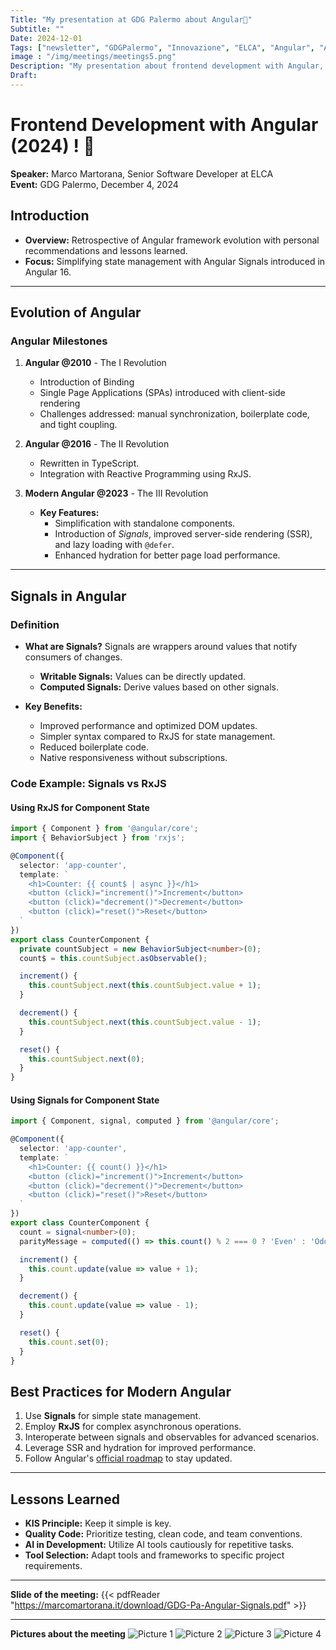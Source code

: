 ```yaml
---
Title: "My presentation at GDG Palermo about Angular🚀"
Subtitle: ""
Date: 2024-12-01
Tags: ["newsletter", "GDGPalermo", "Innovazione", "ELCA", "Angular", "AI", "Kubernetes", "Sviluppo", "Palermo"]
image : "/img/meetings/meetings5.png"
Description: "My presentation about frontend development with Angular, highlighting the powerful new Signals API. Asort of Back to the Future trip talking about the evolution of this framework during the event organized by GDG in Palermo on December 4th 2024."
Draft: 
---
```


# Frontend Development with Angular (2024) ! 🚀
**Speaker:** Marco Martorana, Senior Software Developer at ELCA  
**Event:** GDG Palermo, December 4, 2024  

## Introduction

- **Overview:** Retrospective of Angular framework evolution with personal recommendations and lessons learned.  
- **Focus:** Simplifying state management with Angular Signals introduced in Angular 16.  

---

## **Evolution of Angular**

### Angular Milestones

1. **Angular @2010** - The I Revolution
    - Introduction of Binding
    - Single Page Applications (SPAs) introduced with client-side rendering
    - Challenges addressed: manual synchronization, boilerplate code, and tight coupling.

2. **Angular @2016** - The II Revolution
    - Rewritten in TypeScript.
    - Integration with Reactive Programming using RxJS.

3. **Modern Angular @2023** - The III Revolution
   - **Key Features:** 
     - Simplification with standalone components.
     - Introduction of *Signals*, improved server-side rendering (SSR), and lazy loading with `@defer`.
     - Enhanced hydration for better page load performance.

---

## **Signals in Angular**

### Definition

- **What are Signals?**
  Signals are wrappers around values that notify consumers of changes.  
  - **Writable Signals:** Values can be directly updated.
  - **Computed Signals:** Derive values based on other signals.

- **Key Benefits:**
  - Improved performance and optimized DOM updates.
  - Simpler syntax compared to RxJS for state management.
  - Reduced boilerplate code.
  - Native responsiveness without subscriptions.

### Code Example: Signals vs RxJS

#### Using RxJS for Component State

```typescript
import { Component } from '@angular/core';
import { BehaviorSubject } from 'rxjs';

@Component({
  selector: 'app-counter',
  template: `
    <h1>Counter: {{ count$ | async }}</h1>
    <button (click)="increment()">Increment</button>
    <button (click)="decrement()">Decrement</button>
    <button (click)="reset()">Reset</button>
  `
})
export class CounterComponent {
  private countSubject = new BehaviorSubject<number>(0);
  count$ = this.countSubject.asObservable();

  increment() {
    this.countSubject.next(this.countSubject.value + 1);
  }

  decrement() {
    this.countSubject.next(this.countSubject.value - 1);
  }

  reset() {
    this.countSubject.next(0);
  }
}
```

#### Using Signals for Component State

```typescript
import { Component, signal, computed } from '@angular/core';

@Component({
  selector: 'app-counter',
  template: `
    <h1>Counter: {{ count() }}</h1>
    <button (click)="increment()">Increment</button>
    <button (click)="decrement()">Decrement</button>
    <button (click)="reset()">Reset</button>
  `
})
export class CounterComponent {
  count = signal<number>(0);
  parityMessage = computed(() => this.count() % 2 === 0 ? 'Even' : 'Odd');

  increment() {
    this.count.update(value => value + 1);
  }

  decrement() {
    this.count.update(value => value - 1);
  }

  reset() {
    this.count.set(0);
  }
}
```


## **Best Practices for Modern Angular**

1. Use **Signals** for simple state management.
2. Employ **RxJS** for complex asynchronous operations.
3. Interoperate between signals and observables for advanced scenarios.
4. Leverage SSR and hydration for improved performance.
5. Follow Angular's [official roadmap](https://angular.dev/roadmap) to stay updated.

---

## **Lessons Learned**

- **KIS Principle:** Keep it simple is key.  
- **Quality Code:** Prioritize testing, clean code, and team conventions.  
- **AI in Development:** Utilize AI tools cautiously for repetitive tasks.  
- **Tool Selection:** Adapt tools and frameworks to specific project requirements.

---
**Slide of the meeting:**
{{< pdfReader "https://marcomartorana.it/download/GDG-Pa-Angular-Signals.pdf" >}}

---
**Pictures about the meeting**
![Picture 1](/img/meetings/gdg-palermo/photo_1.jpg "Picture 1")
![Picture 2](/img/meetings/gdg-palermo/photo_2.jpg "Picture 2")
![Picture 3](/img/meetings/gdg-palermo/photo_3.jpg "Picture 3")
![Picture 4](https://marcomartorana.it/img/meetings/gdg-palermo/photo_4.png "Picture 4")